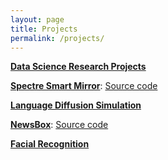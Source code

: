 ```yaml
---
layout: page
title: Projects
permalink: /projects/
---
```


[**Data Science Research Projects**](https://github.com/SungwooPark/ThinkStats2/tree/master/reports)

[**Spectre Smart Mirror**](http://poe.olin.edu/2016/spectre/): [Source code](https://github.com/SungwooPark/Spectre)

[**Language Diffusion Simulation**](https://github.com/willythor/LanguageDiffusion)

[**NewsBox**](http://marykeenan.net/portfolio/newsbox/): [Source code](https://github.com/SungwooPark/NewsBox)

[**Facial Recognition**](https://github.com/SungwooPark/Facial-Recognition)
